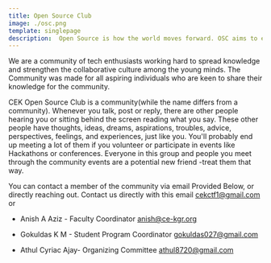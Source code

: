 ```yaml
---
title: Open Source Club
image: ./osc.png
template: singlepage
description:  Open Source is how the world moves forward. OSC aims to end ignorance by opensourcing knowledge.
---
```


We are a community of tech enthusiasts working hard to spread knowledge and strengthen the collaborative culture among the young minds. The Community was made for all aspiring individuals who are keen to share their knowledge for the community.

CEK Open Source Club is a community(while the name differs from a community). Whenever you talk, post or reply, there are other people hearing you or sitting behind the screen reading what you say. These other people have thoughts, ideas, dreams, aspirations, troubles, advice, perspectives, feelings, and experiences, just like you. You'll probably end up meeting a lot of them if you volunteer or participate in events like Hackathons or conferences. Everyone in this group and people you meet through the community events are a potential new friend -treat them that way.

You can contact a member of the community via email Provided Below, or directly reaching out. Contact us directly with this email cekctf1@gmail.com or

- Anish A Aziz - Faculty Coordinator
 anish@ce-kgr.org

- Gokuldas K M - Student Program Coordinator
 gokuldas027@gmail.com

- Athul Cyriac Ajay- Organizing Committee
 athul8720@gmail.com
